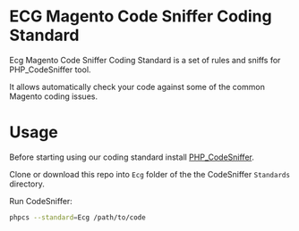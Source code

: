 ECG Magento Code Sniffer Coding Standard
===================================

Ecg Magento Code Sniffer Coding Standard is a set of rules and sniffs for PHP_CodeSniffer tool.

It allows automatically check your code against some of the common Magento coding issues.

Usage
=====

Before starting using our coding standard install [PHP_CodeSniffer](https://github.com/squizlabs/PHP_CodeSniffer).

Clone or download this repo into `Ecg` folder of the the CodeSniffer `Standards` directory.

Run CodeSniffer:

```sh
phpcs --standard=Ecg /path/to/code
```
